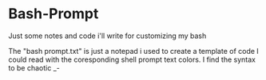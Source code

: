 # Bash-Prompt
Just some notes and code i'll write for customizing my bash

The "bash prompt.txt" is just a notepad i used to create a template of code I could read with the coresponding shell prompt text colors. 
I find the syntax to be chaotic _-
